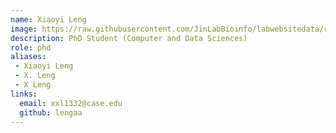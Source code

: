```yaml
---
name: Xiaoyi Leng
image: https://raw.githubusercontent.com/JinLabBioinfo/labwebsitedata/refs/heads/main/image_members/xiaoyi-leng.jpeg
description: PhD Student (Computer and Data Sciences)
role: phd
aliases:
 - Xiaoyi Leng
 - X. Leng
 - X Leng
links:
  email: xxl1332@case.edu
  github: lengaa
---
```

